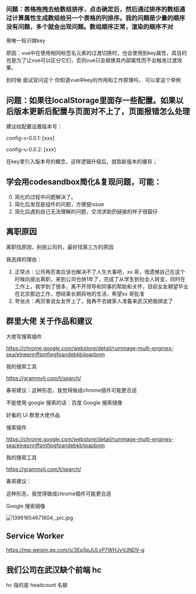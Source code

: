 ### 问题：表格拖拽去给数组排序，点击确定后，然后通过排序的数组通过计算属性生成数组给另一个表格的列排序。我的问题是少量的顺序没有问题，多个就会出现问题。数组顺序正常，渲染的顺序不对

 用唯一标识做key
 
原因：vue中在使用相同标签名元素的过渡切换时，也会使用到key属性，其目的也是为了让vue可以区分它们，否则vue只会替换其内部属性而不会触发过渡效果。
 
 到时候 面试官问这个 你知道vue中key的作用和工作原理吗， 可以拿这个举例

## 问题：如果往localStorage里面存一些配置。如果以后版本更新后配置与页面对不上了，页面报错怎么处理

 
建议给配置设置版本号：

config-v-0.0.1: [xxx]

config-v-0.0.2: [xxx]

在key里引入版本号的概念，这样逻辑升级后，就取新版本的缓存；


## 学会用codesandbox简化&复现问题，可能：

0.  简化的过程中问题解决了。
0.  简化后发现是组件的问题，方便提issue
0.  简化后遇到自己无法理解的问题，交流求助扔链接的样子很靓仔
 
## 离职原因

离职找原因，别挑公司的，最好找第三方的原因

我选择的理由：
1. 正常点：公司再厉害应该也解决不了人生大事吧，xx 哥，很遗憾自己在这个时候向提出离职，来到公司也快1年了，完成了从学生到社会人转变，同时在工作上，我学到了很多，离不开领导和同事的帮助和关怀，目前女友期望毕业在北京那边工作，想结束长期异地的生活，希望xx 哥批准
2. 夸张点：再厉害说女友怀上了，我再不去娘家人准备来武汉把我绑走了

## 群里大佬 关于作品和建议

大佬写搜索插件

<https://chrome.google.com/webstore/detail/rummage-multi-engines-sea/elnepnnffpmfjpgfpandebkbijpapbnm>

我的搜索工具

<https://grammyli.com/t/search/>

春哥建议：这种形态，我觉得做成chrome插件可能更合适


不能使用 google 搜索的话：百度 Google 搜索镜像

好看的 Ui
群里大佬作品

搜索插件

<https://chrome.google.com/webstore/detail/rummage-multi-engines-sea/elnepnnffpmfjpgfpandebkbijpapbnm>

我的搜索工具

<https://grammyli.com/t/search/>

春哥建议：

这种形态，我觉得做成chrome插件可能更合适

 

Google 搜索镜像
 
  
![13961654671604_.pic.jpg](https://p9-juejin.byteimg.com/tos-cn-i-k3u1fbpfcp/9319c609fbdd4d2e80f3da9438d5dd89~tplv-k3u1fbpfcp-watermark.image?)

## Service Worker

<https://mp.weixin.qq.com/s/3Ep5pJULvP7WHJvVJNDV-g>


## 我们公司在武汉缺个前端 hc

hc 指的是 headcount 名额